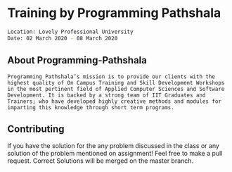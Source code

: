 # Training by Programming Pathshala
```bash
Location: Lovely Professional University
Date: 02 March 2020 - 08 March 2020
```

## About Programming-Pathshala
```
Programming Pathshala’s mission is to provide our clients with the highest quality of On Campus Training and Skill Development Workshops in the most pertinent field of Applied Computer Sciences and Software Development. It is backed by a strong team of IIT Graduates and Trainers; who have developed highly creative methods and modules for imparting this knowledge through short term programs.
```

## Contributing
If you have the solution for the any problem discussed in the class or any solution of the problem mentioned on assignment! Feel free to make a pull request. Correct Solutions will be merged on the master branch.
